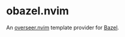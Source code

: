 # obazel.nvim

An [overseer.nvim](https://github.com/stevearc/overseer.nvim) template provider for [Bazel](https://bazel.build/).
